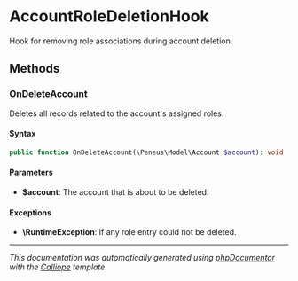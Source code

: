 # AccountRoleDeletionHook

Hook for removing role associations during account deletion.

## Methods

### OnDeleteAccount

Deletes all records related to the account's assigned roles.

#### Syntax

```php
public function OnDeleteAccount(\Peneus\Model\Account $account): void
```

#### Parameters

- **$account**: The account that is about to be deleted.

#### Exceptions

- **\RuntimeException**: If any role entry could not be deleted.

---

*This documentation was automatically generated using [phpDocumentor](http://www.phpdoc.org/) with the [Calliope](https://github.com/DaphneWebFramework/Calliope) template.*
